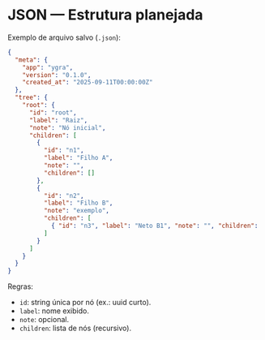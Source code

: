 # JSON — Estrutura planejada

Exemplo de arquivo salvo (`.json`):

```json
{
  "meta": {
    "app": "ygra",
    "version": "0.1.0",
    "created_at": "2025-09-11T00:00:00Z"
  },
  "tree": {
    "root": {
      "id": "root",
      "label": "Raiz",
      "note": "Nó inicial",
      "children": [
        {
          "id": "n1",
          "label": "Filho A",
          "note": "",
          "children": []
        },
        {
          "id": "n2",
          "label": "Filho B",
          "note": "exemplo",
          "children": [
            { "id": "n3", "label": "Neto B1", "note": "", "children": [] }
          ]
        }
      ]
    }
  }
}
```

Regras:
- `id`: string única por nó (ex.: uuid curto).
- `label`: nome exibido.
- `note`: opcional.
- `children`: lista de nós (recursivo).
